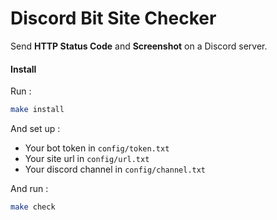 # Discord Bit Site Checker

Send __HTTP Status Code__ and __Screenshot__ on a Discord server.

#### Install
Run :
```bash
make install
```

And set up :
- Your bot token in ``config/token.txt``
- Your site url in ``config/url.txt``
- Your discord channel in ``config/channel.txt``

And run :
```bash
make check
```